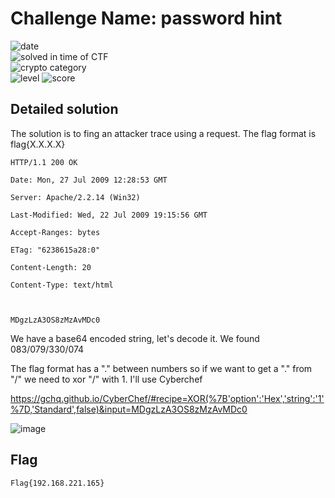 
# Challenge Name: password hint


![date](https://img.shields.io/badge/date-17.03.2021-brightgreen.svg)  
![solved in time of CTF](https://img.shields.io/badge/solved-in%20time%20of%20CTF-brightgreen.svg)   
![crypto category](https://img.shields.io/badge/category-Forensics-blueviolet.svg)   
![level](https://img.shields.io/badge/level-Easy-blue.svg)
![score](https://img.shields.io/badge/score-50-blue.svg)



## Detailed solution

The solution is to fing an attacker trace using a request. The flag format is flag{X.X.X.X}  

```
HTTP/1.1 200 OK

Date: Mon, 27 Jul 2009 12:28:53 GMT

Server: Apache/2.2.14 (Win32)

Last-Modified: Wed, 22 Jul 2009 19:15:56 GMT

Accept-Ranges: bytes

ETag: "6238615a28:0"

Content-Length: 20

Content-Type: text/html

 

MDgzLzA3OS8zMzAvMDc0
``` 

We have a base64 encoded string, let's decode it. We found 083/079/330/074  

The flag format has a "." between numbers so if we want to get a "." from "/" we need to xor "/" with 1. I'll use Cyberchef  

https://gchq.github.io/CyberChef/#recipe=XOR(%7B'option':'Hex','string':'1'%7D,'Standard',false)&input=MDgzLzA3OS8zMzAvMDc0  

![image](https://user-images.githubusercontent.com/72421091/113363441-c3fd0700-9348-11eb-9c35-f96508147bb6.png)


## Flag

```
Flag{192.168.221.165}
```
